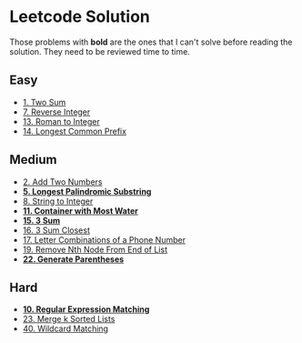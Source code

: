 # Leetcode Solution 

Those problems with **bold** are the ones that I can't solve before reading the solution. They need to be
reviewed time to time.
## Easy
- [1. Two Sum](./docs/notes/easy/1_Two_Sum.md)
- [7. Reverse Integer](./docs/notes/easy/7_Reverse_Integer.md)
- [13. Roman to Integer](./docs/notes/easy/13_Roman_to_Integer.md)
- [14. Longest Common Prefix](./docs/notes/easy/14_Longest_Common_Prefix.md)

## Medium
- [2. Add Two Numbers](./docs/notes/medium/2_Add_Two_Numbers.md)
- **[5. Longest Palindromic Substring](./docs/notes/medium/5_Longest_Palindromic_Substring.md)**
- [8. String to Integer](./docs/notes/medium/8_String_to_integer.md)
- **[11. Container with Most Water ](./docs/notes/medium/11_Container_With_Most_Water.md)**
- **[15. 3 Sum](./docs/notes/medium/15_3Sum.md)**
- [16. 3 Sum Closest](./docs/notes/medium/16_3SumClosest.md)
- [17. Letter Combinations of a Phone Number](./docs/notes/medium/17_Letter_Combinations_of_a_Phone_Number.md)
- [19. Remove Nth Node From End of List](./docs/notes/medium/19_Remove_Nth_Node_From_End_of_List.md)
- **[22. Generate Parentheses](./docs/notes/medium/22_Generate_Parentheses.md)**

## Hard
- **[10. Regular Expression Matching](./docs/notes/hard/10_Regular_Expression_Matching.md)**
- [23. Merge k Sorted Lists ](./docs/notes/hard/23_Merge_k_Sorted_Lists.md)
- [40. Wildcard Matching ](./docs/notes/hard/40_Wildcard_Matching.md)
